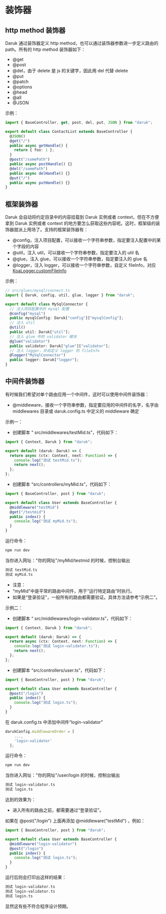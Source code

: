 # 装饰器

## http method 装饰器

Daruk 通过装饰器定义 http method，也可以通过装饰器参数进一步定义路由的 path。所有的 http method 装饰器如下：

- @get
- @post
- @del，由于 delete 是 js 的关键字，因此用 del 代替 delete
- @put
- @patch
- @options
- @head
- @all
- @JSON

示例：

```typescript
import { BaseController, get, post, del, put, JSON } from "daruk";

export default class ContactList extends BaseController {
  @JSON()
  @get("/")
  public async getHandle() {
    return { foo: 1 };
  }
  @post("/somePath")
  public async postHandle() {}
  @del("/somePath")
  public async delHandle() {}
  @put("/")
  public async putHandle() {}
}
```

## 框架装饰器

Daruk 会自动将约定目录中的内容挂载到 Daruk 实例或者 context，但在不方便拿到 Daruk 实例或者 context 的地方要怎么获取这些内容呢。这时，框架级的装饰器就派上用场了。支持的框架装饰器有：

- @config，注入项目配置，可以接收一个字符串参数，指定要注入配置中的某个字段的内容
- @util，注入 util，可以接收一个字符串参数，指定要注入的 util 名
- @glue，注入 glue，可以接收一个字符串参数，指定要注入的 glue 名
- @logger，注入 logger，可以接收一个字符串参数，自定义 fileInfo，对应 [KoaLogger.customFileInfo](https://github.com/darukjs/daruk-logger#%E8%87%AA%E5%AE%9A%E4%B9%89%E6%97%A5%E5%BF%97fileinfo)

示例：

```typescript
// src/glues/mysql/connect.ts
import { Daruk, config, util, glue, logger } from "daruk";

export default class MySqlConnector {
  // 注入项目配置中的 mysql 配置
  @config("mysql")
  public mysqlConfig: Daruk["config"]["mysqlConfig"];
  // 注入 util
  @util()
  public util: Daruk["util"];
  // 注入 glue 中的 validator 模块
  @glue("validator")
  public validator: Daruk["glue"]["validator"];
  // 注入 logger，并自定义 logger 的 fileInfo
  @logger("MySqlConnector")
  public logger: Daruk["logger"];
}
```

## 中间件装饰器

有时候我们希望对单个路由应用一个中间件，这时可以使用中间件装饰器：

- @middleware，接收一个字符串参数，指定要应用的中间件的名字，名字由 middlewares 目录或 daruk.config.ts 中定义的 middleware 确定

示例一：

- 创建脚本 “ src/middlewares/testMid.ts”，代码如下：

```typescript
import { Context, Daruk } from "daruk";

export default (daruk: Daruk) => {
  return async (ctx: Context, next: Function) => {
    console.log("测试 testMid.ts");
    return next();
  };
};
```

- 创建脚本 “src/controllers/myMid.ts”，代码如下：

```typescript
import { BaseController, post } from "daruk";

export default class User extends BaseController {
  @middleware("testMid")
  @get("/testmid")
  public index() {
    console.log("测试 myMid.ts");
  }
}
```

运行命令：

```bash
npm run dev
```

当你进入网址："你的网址"/myMid/testmid 的时候，控制台输出

```bash
测试 testMid.ts
测试 myMid.ts
```

- 注意：
- “myMid”中是平常的路由中间件，用于“运行特定路由”时执行。
- 如果是“登录验证”，一般所有的路由都需要验证。具体方法请参考“示例二”。

示例二：

- 创建脚本 “ src/middlewares/login-validator.ts”，代码如下：

```typescript
import { Context, Daruk } from "daruk";

export default (daruk: Daruk) => {
  return async (ctx: Context, next: Function) => {
    console.log("测试 login-validator.ts");
    return next();
  };
};
```

- 创建脚本 “src/controllers/user.ts”，代码如下：

```typescript
import { BaseController, post } from "daruk";

export default class User extends BaseController {
  @post("/login")
  public index() {
    console.log("测试 login.ts");
  }
}
```

在 daruk.config.ts 中添加中间件“login-validator”

```typescript
darukConfig.middlewareOrder = [
    ...,
    'login-validator'
  ];
```

运行命令：

```bash
npm run dev
```

当你进入网址："你的网址"/user/login 的时候，控制台输出

```bash
测试 login-validator.ts
测试 login.ts
```

达到的效果为：

- 进入所有的路由之前，都需要通过“登录验证”。

如果在 @post("/login") 上面再添加 @middleware("testMid") ，例如：

```typescript
import { BaseController, post } from "daruk";

export default class User extends BaseController {
  @middleware("login-validator")
  @post("/login")
  public index() {
    console.log("测试 login.ts");
  }
}
```

运行后则会打印出这样的结果：

```bash
测试 login-validator.ts
测试 login-validator.ts
测试 login.ts
```

显然这有些不符合程序设计预期。
